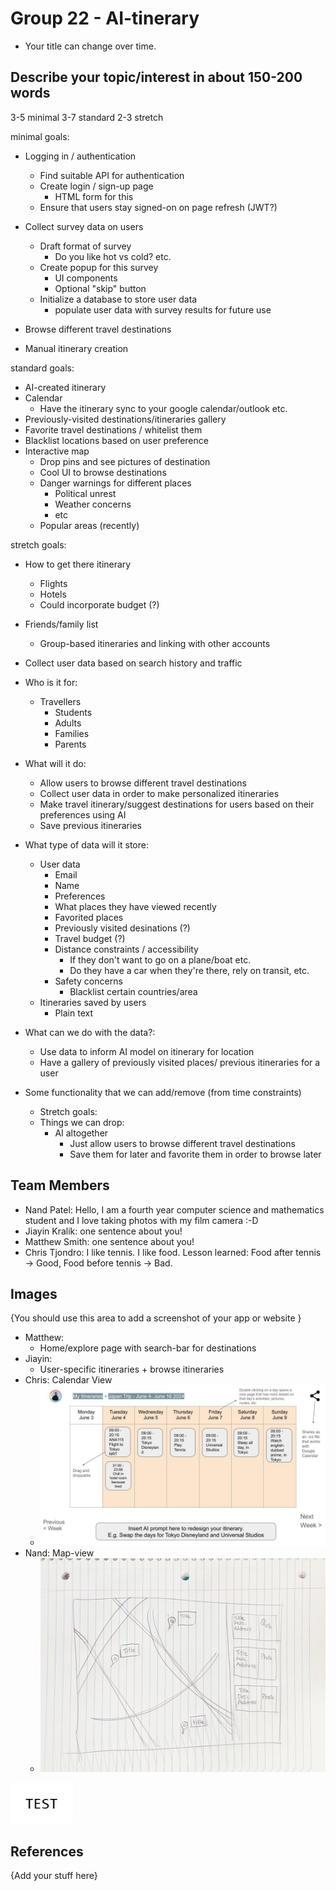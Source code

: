# Group 22 - AI-tinerary

- Your title can change over time.

## Describe your topic/interest in about 150-200 words

3-5 minimal
3-7 standard
2-3 stretch

minimal goals:

- Logging in / authentication

  - Find suitable API for authentication
  - Create login / sign-up page
    - HTML form for this
  - Ensure that users stay signed-on on page refresh (JWT?)

- Collect survey data on users
  - Draft format of survey
    - Do you like hot vs cold? etc.
  - Create popup for this survey
    - UI components
    - Optional "skip" button
  - Initialize a database to store user data
    - populate user data with survey results for future use
- Browse different travel destinations
- Manual itinerary creation

standard goals:

- AI-created itinerary
- Calendar
  - Have the itinerary sync to your google calendar/outlook etc.
- Previously-visited destinations/itineraries gallery
- Favorite travel destinations / whitelist them
- Blacklist locations based on user preference
- Interactive map
  - Drop pins and see pictures of destination
  - Cool UI to browse destinations
  - Danger warnings for different places
    - Political unrest
    - Weather concerns
    - etc
  - Popular areas (recently)

stretch goals:

- How to get there itinerary
  - Flights
  - Hotels
  - Could incorporate budget (?)
- Friends/family list
  - Group-based itineraries and linking with other accounts
- Collect user data based on search history and traffic

- Who is it for:
  - Travellers
    - Students
    - Adults
    - Families
    - Parents
- What will it do:

  - Allow users to browse different travel destinations
  - Collect user data in order to make personalized itineraries
  - Make travel itinerary/suggest destinations for users based on their preferences using AI
  - Save previous itineraries

- What type of data will it store:
  - User data
    - Email
    - Name
    - Preferences
    - What places they have viewed recently
    - Favorited places
    - Previously visited desinations (?)
    - Travel budget (?)
    - Distance constraints / accessibility
      - If they don't want to go on a plane/boat etc.
      - Do they have a car when they're there, rely on transit, etc.
    - Safety concerns
      - Blacklist certain countries/area
  - Itineraries saved by users
    - Plain text
- What can we do with the data?:

  - Use data to inform AI model on itinerary for location
  - Have a gallery of previously visited places/ previous itineraries for a user

- Some functionality that we can add/remove (from time constraints)
  - Stretch goals:
  - Things we can drop:
    - AI altogether
      - Just allow users to browse different travel destinations
      - Save them for later and favorite them in order to browse later

## Team Members

- Nand Patel: Hello, I am a fourth year computer science and mathematics student and I love taking photos with my film camera :-D
- Jiayin Kralik: one sentence about you!
- Matthew Smith: one sentence about you!
- Chris Tjondro: I like tennis. I like food. Lesson learned: Food after tennis -> Good, Food before tennis -> Bad. 

## Images

{You should use this area to add a screenshot of your app or website }

- Matthew:
  - Home/explore page with search-bar for destinations
- Jiayin:
  - User-specific itineraries + browse itineraries
- Chris: Calendar View
  - ![Calendar view](./images/AItinerary-CalendarView.jpg)
- Nand: Map-view
  - ![Calendar view](./images/map-view.jpeg)

<img src ="images/test.png" width="100px">

## References

{Add your stuff here}
